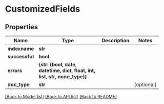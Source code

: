 # CustomizedFields


## Properties
Name | Type | Description | Notes
------------ | ------------- | ------------- | -------------
**indexname** | **str** |  | 
**successful** | **bool** |  | 
**errors** | **{str: (bool, date, datetime, dict, float, int, list, str, none_type)}** |  | 
**doc_type** | **str** |  | [optional] 

[[Back to Model list]](../README.md#documentation-for-models) [[Back to API list]](../README.md#documentation-for-api-endpoints) [[Back to README]](../README.md)


